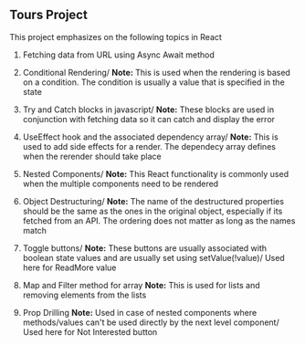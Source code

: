 ## Tours Project

This project emphasizes on the following topics in React
1. Fetching data from URL using Async Await method

2. Conditional Rendering/
**Note:** This is used when the rendering is based on a condition. The condition is usually a value that is specified in the state

3. Try and Catch blocks in javascript/
**Note:** These blocks are used in conjunction with fetching data so it can catch and display the error

4. UseEffect hook and the associated dependency array/
**Note:** This is used to add side effects for a render. The dependecy array defines when the rerender should take place

5. Nested Components/
**Note:** This React functionality is commonly used when the multiple components need to be rendered

6. Object Destructuring/
**Note:** The name of the destructured properties should be the same as the ones in the original object, especially if its fetched from an API. The ordering does not matter as long as the names match

7. Toggle buttons/
**Note:** These buttons are usually associated with boolean state values and are usually set using setValue(!value)/
Used here for ReadMore value

8. Map and Filter method for array
**Note:** This is used for lists and removing elements from the lists

9. Prop Drilling
**Note:** Used in case of nested components where methods/values can't be used directly by the next level component/
Used here for Not Interested button